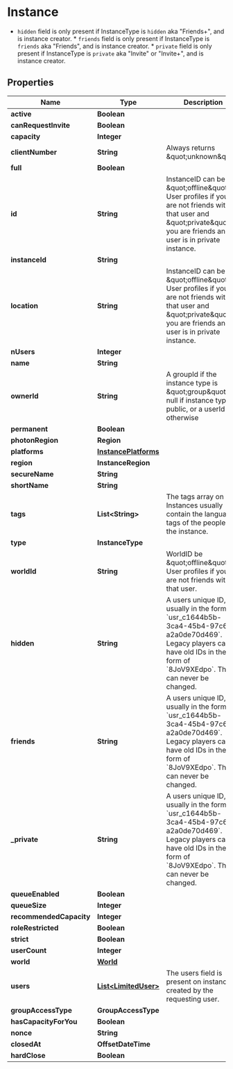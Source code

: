 

# Instance

* `hidden` field is only present if InstanceType is `hidden` aka \"Friends+\", and is instance creator. * `friends` field is only present if InstanceType is `friends` aka \"Friends\", and is instance creator. * `private` field is only present if InstanceType is `private` aka \"Invite\" or \"Invite+\", and is instance creator.

## Properties

| Name | Type | Description | Notes |
|------------ | ------------- | ------------- | -------------|
|**active** | **Boolean** |  |  |
|**canRequestInvite** | **Boolean** |  |  |
|**capacity** | **Integer** |  |  |
|**clientNumber** | **String** | Always returns \&quot;unknown\&quot;. |  |
|**full** | **Boolean** |  |  |
|**id** | **String** | InstanceID can be \&quot;offline\&quot; on User profiles if you are not friends with that user and \&quot;private\&quot; if you are friends and user is in private instance. |  |
|**instanceId** | **String** |  |  |
|**location** | **String** | InstanceID can be \&quot;offline\&quot; on User profiles if you are not friends with that user and \&quot;private\&quot; if you are friends and user is in private instance. |  |
|**nUsers** | **Integer** |  |  |
|**name** | **String** |  |  |
|**ownerId** | **String** | A groupId if the instance type is \&quot;group\&quot;, null if instance type is public, or a userId otherwise |  [optional] |
|**permanent** | **Boolean** |  |  |
|**photonRegion** | **Region** |  |  |
|**platforms** | [**InstancePlatforms**](InstancePlatforms.md) |  |  |
|**region** | **InstanceRegion** |  |  |
|**secureName** | **String** |  |  |
|**shortName** | **String** |  |  [optional] |
|**tags** | **List&lt;String&gt;** | The tags array on Instances usually contain the language tags of the people in the instance.  |  |
|**type** | **InstanceType** |  |  |
|**worldId** | **String** | WorldID be \&quot;offline\&quot; on User profiles if you are not friends with that user. |  |
|**hidden** | **String** | A users unique ID, usually in the form of &#x60;usr_c1644b5b-3ca4-45b4-97c6-a2a0de70d469&#x60;. Legacy players can have old IDs in the form of &#x60;8JoV9XEdpo&#x60;. The ID can never be changed. |  [optional] |
|**friends** | **String** | A users unique ID, usually in the form of &#x60;usr_c1644b5b-3ca4-45b4-97c6-a2a0de70d469&#x60;. Legacy players can have old IDs in the form of &#x60;8JoV9XEdpo&#x60;. The ID can never be changed. |  [optional] |
|**_private** | **String** | A users unique ID, usually in the form of &#x60;usr_c1644b5b-3ca4-45b4-97c6-a2a0de70d469&#x60;. Legacy players can have old IDs in the form of &#x60;8JoV9XEdpo&#x60;. The ID can never be changed. |  [optional] |
|**queueEnabled** | **Boolean** |  |  |
|**queueSize** | **Integer** |  |  |
|**recommendedCapacity** | **Integer** |  |  |
|**roleRestricted** | **Boolean** |  |  [optional] |
|**strict** | **Boolean** |  |  |
|**userCount** | **Integer** |  |  |
|**world** | [**World**](World.md) |  |  |
|**users** | [**List&lt;LimitedUser&gt;**](LimitedUser.md) | The users field is present on instances created by the requesting user. |  [optional] |
|**groupAccessType** | **GroupAccessType** |  |  [optional] |
|**hasCapacityForYou** | **Boolean** |  |  [optional] |
|**nonce** | **String** |  |  [optional] |
|**closedAt** | **OffsetDateTime** |  |  [optional] |
|**hardClose** | **Boolean** |  |  [optional] |



